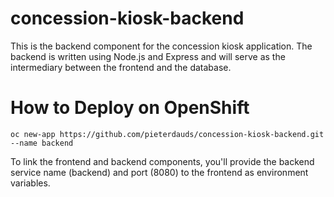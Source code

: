 # concession-kiosk-backend

This is the backend component for the concession kiosk application. The backend is written using Node.js and Express and will serve as the intermediary between the frontend and the database.

# How to Deploy on OpenShift

```
oc new-app https://github.com/pieterdauds/concession-kiosk-backend.git --name backend
```

To link the frontend and backend components, you'll provide the backend service name (backend) and port (8080) to the frontend as environment variables.


